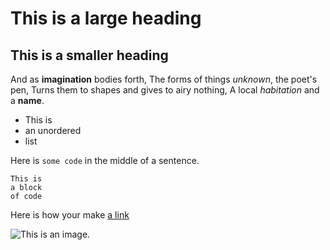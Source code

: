 # This is a large heading
## This is a smaller heading

And as **imagination** bodies forth,
The forms of things *unknown*, the poet's pen,
Turns them to shapes and gives to airy nothing,
A local *habitation* and a **name**.

- This is
- an unordered
- list

Here is `some code` in the middle of a sentence.
```
This is
a block
of code
```

Here is how your make [a link](https://www.wikipedia.org)

![This is an image.](https://github.com/yihui/xaringan/releases/download/v0.0.2/karl-moustache.jpg)
